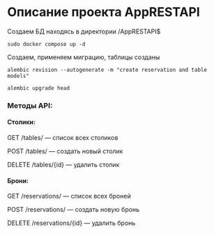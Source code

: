 # Описание проекта AppRESTAPI
Создаем БД находясь в директории /AppRESTAPI$
```commandline
sudo docker compose up -d
```
Создаем, применяем миграцию, таблицы созданы
```commandline
alembic revision --autogenerate -m "create reservation and table models"
```
```commandline
alembic upgrade head
```

### Методы API:

#### Столики:

GET /tables/ — список всех столиков

POST /tables/ — создать новый столик

DELETE /tables/{id} — удалить столик

#### Брони:

GET /reservations/ — список всех броней

POST /reservations/ — создать новую бронь

DELETE /reservations/{id} — удалить бронь
